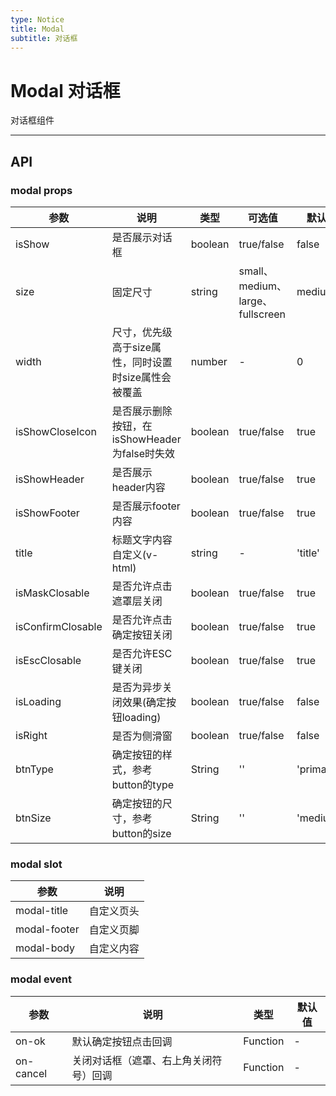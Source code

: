 ```yaml
---
type: Notice
title: Modal
subtitle: 对话框
---
```

# Modal 对话框
对话框组件



---

## API

### modal props

| 参数      | 说明         | 类型   | 可选值   | 默认值 |
|-----------|------------|--------|----|--------|
| isShow | 是否展示对话框 | boolean |true/false| false|
| size | 固定尺寸 | string |small、medium、large、fullscreen  | medium     |
| width | 尺寸，优先级高于size属性，同时设置时size属性会被覆盖 | number |-  | 0 |
| isShowCloseIcon  | 是否展示删除按钮，在isShowHeader为false时失效 |boolean |true/false| true     |
| isShowHeader | 是否展示header内容 | boolean |true/false  | true |
| isShowFooter | 是否展示footer内容 | boolean |true/false  | true |
| title | 标题文字内容自定义(v-html) | string |-  | 'title' |
| isMaskClosable | 是否允许点击遮罩层关闭 | boolean |true/false  | true |
| isConfirmClosable | 是否允许点击确定按钮关闭 | boolean |true/false  | true |
| isEscClosable | 是否允许ESC键关闭 | boolean |true/false  | true |
| isLoading | 是否为异步关闭效果(确定按钮loading) | boolean |true/false  | false |
| isRight | 是否为侧滑窗 | boolean |true/false  | false |
| btnType| 确定按钮的样式，参考button的type | String | ''  | 'primary' |
| btnSize| 确定按钮的尺寸，参考button的size | String | ''  | 'mediumn' |

### modal slot
| 参数      | 说明         |
|-----------|------------|
|modal-title| 自定义页头|
|modal-footer| 自定义页脚|
|modal-body| 自定义内容|

### modal event
| 参数      | 说明         | 类型   |默认值 |
|-----------|------------|--------|----|
|on-ok| 默认确定按钮点击回调| Function|-|
|on-cancel| 关闭对话框（遮罩、右上角关闭符号）回调| Function|-|
